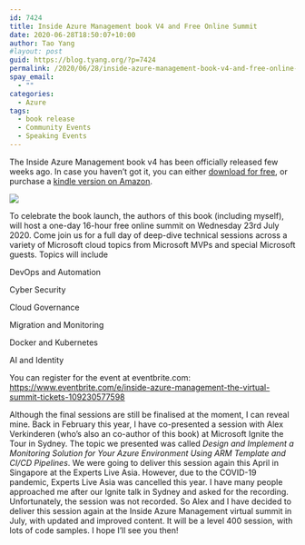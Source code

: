 ```yaml
---
id: 7424
title: Inside Azure Management book V4 and Free Online Summit
date: 2020-06-28T18:50:07+10:00
author: Tao Yang
#layout: post
guid: https://blog.tyang.org/?p=7424
permalink: /2020/06/28/inside-azure-management-book-v4-and-free-online-summit/
spay_email:
  - ""
categories:
  - Azure
tags:
  - book release
  - Community Events
  - Speaking Events
---
```

The Inside Azure Management book v4 has been officially released few weeks ago. In case you haven’t got it, you can either <a href="https://www.insidethemicrosoftcloud.com/book/">download for free</a>, or purchase a <a href="https://www.amazon.com/Inside-Azure-Management-authoritative-Microsofts-ebook/dp/B088TBGWYS/">kindle version on Amazon</a>.

<img src="https://blog.tyang.org/wp-content/uploads/2020/03/Northern-Lights-Cover-2020-web.png">

To celebrate the book launch, the authors of this book (including myself), will host a one-day 16-hour free online summit on Wednesday 23rd July 2020. Come join us for a full day of deep-dive technical sessions across a variety of Microsoft cloud topics from Microsoft MVPs and special Microsoft guests. Topics will include

DevOps and Automation

Cyber Security

Cloud Governance

Migration and Monitoring

Docker and Kubernetes

AI and Identity

You can register for the event at eventbrite.com: <a href="https://www.eventbrite.com/e/inside-azure-management-the-virtual-summit-tickets-109230577598">https://www.eventbrite.com/e/inside-azure-management-the-virtual-summit-tickets-109230577598</a>

Although the final sessions are still be finalised at the moment, I can reveal mine. Back in February this year, I have co-presented a session with Alex Verkinderen (who’s also an co-author of this book) at Microsoft Ignite the Tour in Sydney. The topic we presented was called <em>Design and Implement a Monitoring Solution for Your Azure Environment Using ARM Template and CI/CD Pipelines</em>. We were going to deliver this session again this April in Singapore at the Experts Live Asia. However, due to the COVID-19 pandemic, Experts Live Asia was cancelled this year. I have many people approached me after our Ignite talk in Sydney and asked for the recording. Unfortunately, the session was not recorded. So Alex and I have decided to deliver this session again at the Inside Azure Management virtual summit in July, with updated and improved content. It will be a level 400 session, with lots of code samples. I hope I’ll see you then!